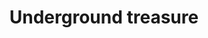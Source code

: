 ---
pid: CH981
title: Underground treasure
location_transcription: Broad St.
zipcode: 
outside_phl: 
neighborhood: 
age: '21'
age_range: 20-29
instagram: 
image_file_name: CH_981.jpg
proposal_transcription: 
topic: Philadelphia
topic_summary: '0'
type: Other No Form
keywords_other: subway
credit: Amanda Malandrino
image_labels: "#NAME?"
twitter: 
facebook: 
permalink: "/monuments/ch981/"
layout: item-page
---
